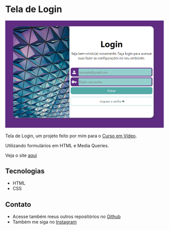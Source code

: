 # Tela de Login

![preview](./.github/preview.png)

Tela de Login, um projeto feito por mim para o [Curso em Vídeo](https://www.cursoemvideo.com/).

Utilizando formulários em HTML e Media Queries. 

Veja o site [aqui](https://matheusfdosan.github.io/login-screen/)

## Tecnologias

- HTML
- CSS

## Contato

- Acesse também meus outros repositórios no [Github](https://github.com/matheusfdosan/)
- Também me siga no [Instagram](https://instagram.com/matheusfdosan/)
